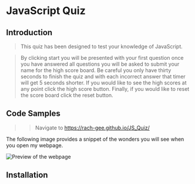 # JavaScript Quiz

## Introduction

> This quiz has been designed to test your knowledge of JavaScript. 

>By clicking start you will be presented with your first question once you have answered all questions you will be asked to submit your name for the high score board. Be careful you only have thirty seconds to finish the quiz and with each incorrect answer that timer will get 5 seconds shorter. If you would like to see the high scores at any point click the high score button. Finally, if you would like to reset the score board click the reset button. 

## Code Samples

> > Navigate to https://rach-gee.github.io/JS_Quiz/

The following image provides a snippet of the wonders you will see when you open my webpage. 


<img src=".assets\images\Website_Preview.PNG" alt="Preview of the webpage"/>


## Installation

